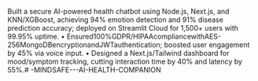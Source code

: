  Built a secure AI-powered health chatbot using Node.js, Next.js, and KNN/XGBoost, achieving 94% emotion
 detection and 91% disease prediction accuracy; deployed on Streamlit Cloud for 1,500+ users with 99.95%
 uptime.
 • Ensured100%GDPR/HIPAAcompliancewithAES-256MongoDBencryptionandJWTauthentication; boosted
 user engagement by 45% via voice input.
 • Designed a Next.js/Tailwind dashboard for mood/symptom tracking, cutting interaction time by 40% and
 latency by 55%.# -MINDSAFE---AI-HEALTH-COMPANION

